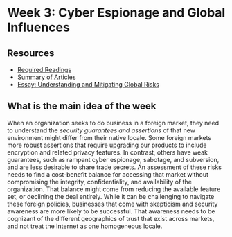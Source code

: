 # Week 3: Cyber Espionage and Global Influences

## Resources

- [Required Readings](Readings/Citations.md)
- [Summary of Articles](Readings/README.md)
- [Essay: Understanding and Mitigating Global Risks](BachmeierNTIM8310-3.docx)

## What is the main idea of the week

When an organization seeks to do business in a foreign market, they need to understand the _security guarantees and assertions_ of that new environment might differ from their native locale.  Some foreign markets more robust assertions that require upgrading our products to include encryption and related privacy features.  In contrast, others have weak guarantees, such as rampant cyber espionage, sabotage, and subversion, and are less desirable to share trade secrets.  An assessment of these risks needs to find a cost-benefit balance for accessing that market without compromising the integrity, confidentiality, and availability of the organization.  That balance might come from reducing the available feature set, or declining the deal entirely. While it can be challenging to navigate these foreign policies, businesses that come with skepticism and security awareness are more likely to be successful.  That awareness needs to be cognizant of the different geographics of trust that exist across markets, and not treat the Internet as one homogeneous locale.
